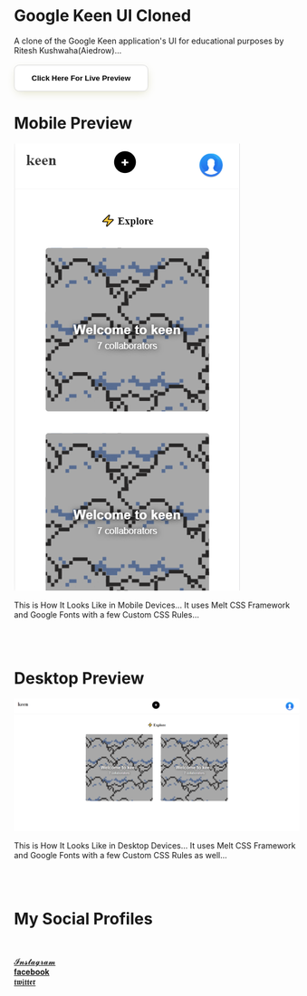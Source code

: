 # Google Keen UI Cloned
<link rel="stylesheet" href="https://stackpath.bootstrapcdn.com/font-awesome/4.7.0/css/font-awesome.min.css" integrity="sha384-wvfXpqpZZVQGK6TAh5PVlGOfQNHSoD2xbE+QkPxCAFlNEevoEH3Sl0sibVcOQVnN" crossorigin="anonymous">

A clone of the Google Keen application's UI for educational purposes by Ritesh Kushwaha(Aiedrow)...
<br><br>
<a href='https://aiedrow.github.io/keen/index2.html'>
<button style='padding: 15px 30px;border-radius: 9px;background:#fff;box-shadow: 1px 5px 17px -5px #dbdbbd;border: 1px solid #dbdbdb;font-weight: 666;'>
Click Here For Live Preview</button></a><br>



# Mobile Preview

<img src='img/Capturesx2.PNG'>

This is How It Looks Like in Mobile Devices... It uses Melt CSS Framework and Google Fonts with a few Custom CSS Rules...

<br><br>

# Desktop Preview

<img src='img/Capturesx.PNG'>

This is How It Looks Like in Desktop Devices... It uses Melt CSS Framework and Google Fonts with a few Custom CSS Rules as well...

<br><br>

# My Social Profiles
<br>

<a href='https://www.instagram.com/aiedrow'>𝓘𝓷𝓼𝓽𝓪𝓰𝓻𝓪𝓶</a><br>
<a href='https://www.facebook.com/aiedrow'>𝐟𝐚𝐜𝐞𝐛𝐨𝐨𝐤</a><br>
<a href='https://www.twitter.com/aiedrow'>𝖙𝖜𝖎𝖙𝖙𝖊𝖗</a><br>
